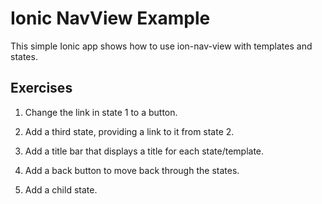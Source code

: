 # Ionic NavView Example
This simple Ionic app shows how to use ion-nav-view with templates and states.


## Exercises
1. Change the link in state 1 to a button.

2. Add a third state, providing a link to it from state 2.

3. Add a title bar that displays a title for each state/template.

4. Add a back button to move back through the states.

5. Add a child state.